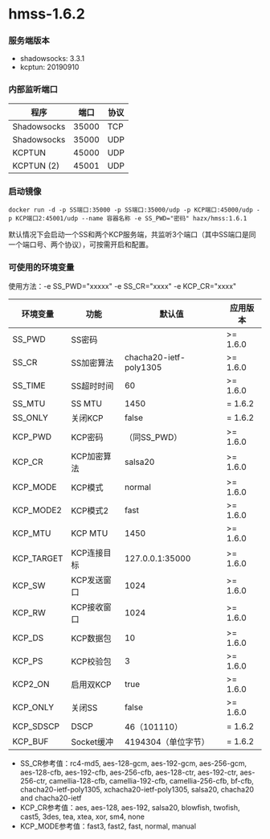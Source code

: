 # hmss-1.6.2
### 服务端版本
- shadowsocks: 3.3.1
- kcptun: 20190910


### 内部监听端口

程序 | 端口 | 协议
---|---|---
Shadowsocks | 35000 | TCP
Shadowsocks | 35000 | UDP
KCPTUN | 45000 | UDP
KCPTUN (2) | 45001 | UDP


### 启动镜像
```shell
docker run -d -p SS端口:35000 -p SS端口:35000/udp -p KCP端口:45000/udp -p KCP端口2:45001/udp --name 容器名称 -e SS_PWD="密码" hazx/hmss:1.6.1
```
默认情况下会启动一个SS和两个KCP服务端，共监听3个端口（其中SS端口是同一个端口号、两个协议），可按需开启和配置。

### 可使用的环境变量

使用方法：-e SS_PWD="xxxxx" -e SS_CR="xxxx" -e KCP_CR="xxxx"

环境变量 | 功能 | 默认值 | 应用版本
---|---|---|---
SS_PWD | SS密码| | >= 1.6.0
SS_CR | SS加密算法 | chacha20-ietf-poly1305 | >= 1.6.0
SS_TIME | SS超时时间 | 60 | >= 1.6.0
SS_MTU | SS MTU | 1450 | = 1.6.2
SS_ONLY | 关闭KCP | false | = 1.6.2
KCP_PWD | KCP密码 | （同SS_PWD） | >= 1.6.0
KCP_CR | KCP加密算法 | salsa20 | >= 1.6.0
KCP_MODE | KCP模式 | normal | >= 1.6.0
KCP_MODE2 | KCP模式2 | fast | >= 1.6.0
KCP_MTU | KCP MTU| 1450 | >= 1.6.0
KCP_TARGET | KCP连接目标 | 127.0.0.1:35000 | >= 1.6.0
KCP_SW | KCP发送窗口 | 1024 | >= 1.6.0
KCP_RW | KCP接收窗口 | 1024 | >= 1.6.0
KCP_DS | KCP数据包 | 10 | >= 1.6.0
KCP_PS | KCP校验包 | 3 | >= 1.6.0
KCP2_ON | 启用双KCP | true | >= 1.6.0
KCP_ONLY | 关闭SS | false | >= 1.6.0
KCP_SDSCP | DSCP | 46（101110） | = 1.6.2
KCP_BUF | Socket缓冲 | 4194304（单位字节） | = 1.6.2

- SS_CR参考值：rc4-md5, aes-128-gcm, aes-192-gcm, aes-256-gcm, aes-128-cfb, aes-192-cfb, aes-256-cfb, aes-128-ctr, aes-192-ctr, aes-256-ctr, camellia-128-cfb, camellia-192-cfb, camellia-256-cfb, bf-cfb, chacha20-ietf-poly1305, xchacha20-ietf-poly1305, salsa20, chacha20 and chacha20-ietf
- KCP_CR参考值：aes, aes-128, aes-192, salsa20, blowfish, twofish, cast5, 3des, tea, xtea, xor, sm4, none
- KCP_MODE参考值：fast3, fast2, fast, normal, manual